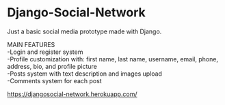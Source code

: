 # Django-Social-Network
Just a basic social media prototype made with Django.

MAIN FEATURES <br />
-Login and register system <br />
-Profile customization with: first name, last name, username, email, phone, address, bio, and profile picture <br />
-Posts system with text description and images upload <br />
-Comments system for each post <br />

https://djangosocial-network.herokuapp.com/
